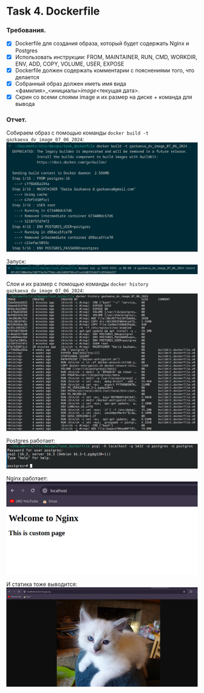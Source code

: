 # Task 4. Dockerfile
### Требования.
- [x] Dockerfile для создания образа, который будет содержать Nginx и Postgres
- [x] Использовать инструкции: FROM, MAINTAINER, RUN, CMD, WORKDIR, ENV, ADD, COPY, VOLUME, USER, EXPOSE
- [x] Dockerfile должен содержать комментарии с пояснениями того, что делается
- [x] Собранный образ должен иметь имя вида <фамилия>_<инициалы>_image_<текущая дата>.
- [x] Скрин со всеми слоями image и их размер на диске + команда для вывода
### Отчет.
Собираем образ с помощью команды ``docker build -t gazkaeva_dv_image_07_06_2024``:  
![build](./screenshots/build.png)  

Запуск:  
![run](./screenshots/run.png)  

Слои и их размер с помощью команды ``docker history gazkaeva_dv_image_07_06_2024``:  
![history](./screenshots/history.png)  

Postgres работает:  
![postgres](./screenshots/postgres.png)  

Nginx работает:  
![nginx](./screenshots/nginx.png)  

И статика тоже выводится:  
![nginx static](./screenshots/static.png)  
